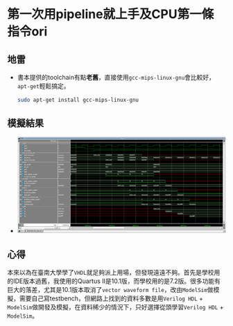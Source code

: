 # 第一次用pipeline就上手及CPU第一條指令ori

## 地雷

* 書本提供的toolchain有點**老舊**，直接使用`gcc-mips-linux-gnu`會比較好，`apt-get`輕鬆搞定。
    ```bash
    sudo apt-get install gcc-mips-linux-gnu
    ```

## 模擬結果

* ![模擬結果](SimulationResult.PNG)

## 心得

本來以為在臺南大學學了`VHDL`就足夠派上用場，但發現遠遠不夠。首先是學校用的IDE版本過舊，我使用的Quartus II是10.1版，而學校用的是7.2版。很多功能有巨大的落差，尤其是10.1版本取消了`vector waveform file`，改由`ModelSim`做模擬，需要自己寫testbench，但網路上找到的資料多數是用`Verilog HDL` + `ModelSim`做開發及模擬，在資料稀少的情況下，只好選擇從頭學習`Verilog HDL` + `ModelSim`。